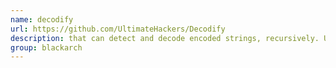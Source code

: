 ```yaml
---
name: decodify
url: https://github.com/UltimateHackers/Decodify
description: that can detect and decode encoded strings, recursively. URL : https://github.com/UltimateHackers/Decodify Groups : blackarch blackarch-crypto blackarch-misc
group: blackarch
---
```

